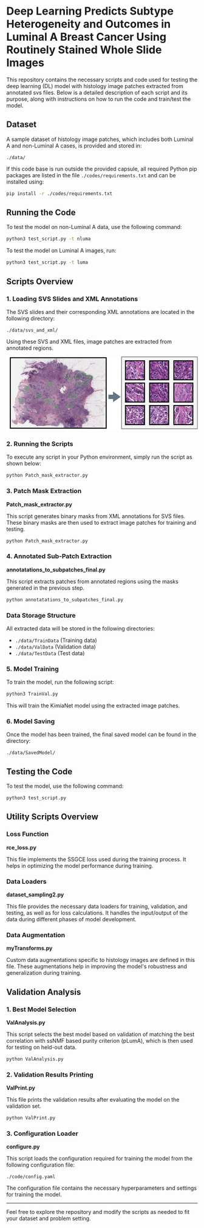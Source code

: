 
# Deep Learning Predicts Subtype Heterogeneity and Outcomes in Luminal A Breast Cancer Using Routinely Stained Whole Slide Images

This repository contains the necessary scripts and code used for testing the deep learning (DL) model with histology image patches extracted from annotated svs files. Below is a detailed description of each script and its purpose, along with instructions on how to run the code and train/test the model.

## Dataset

A sample dataset of histology image patches, which includes both Luminal A and non-Luminal A cases, is provided and stored in:

```plaintext
./data/
```

If this code base is run outside the provided capsule, all required Python pip packages are listed in the file `./codes/requirements.txt` and can be installed using:

```bash
pip install -r ./codes/requirements.txt
```

## Running the Code

To test the model on non-Luminal A data, use the following command:

```bash
python3 test_script.py -t nluma
```

To test the model on Luminal A images, run:

```bash
python3 test_script.py -t luma
```

## Scripts Overview

### 1. Loading SVS Slides and XML Annotations

The SVS slides and their corresponding XML annotations are located in the following directory:

```plaintext
./data/svs_and_xml/
```

Using these SVS and XML files, image patches are extracted from annotated regions.


![Patch Extraction](./code/resources/patch_extract.jpg)

### 2. Running the Scripts

To execute any script in your Python environment, simply run the script as shown below:

```bash
python Patch_mask_extractor.py
```

### 3. Patch Mask Extraction

**Patch_mask_extractor.py**

This script generates binary masks from XML annotations for SVS files. These binary masks are then used to extract image patches for training and testing.

```bash
python Patch_mask_extractor.py
```

### 4. Annotated Sub-Patch Extraction

**annotatations_to_subpatches_final.py**

This script extracts patches from annotated regions using the masks generated in the previous step.

```bash
python annotatations_to_subpatches_final.py
```

### Data Storage Structure

All extracted data will be stored in the following directories:

- `./data/TrainData` (Training data)
- `./data/ValData` (Validation data)
- `./data/TestData` (Test data)

### 5. Model Training

To train the model, run the following script:

```bash
python3 TrainVal.py
```

This will train the KimiaNet model using the extracted image patches.

### 6. Model Saving

Once the model has been trained, the final saved model can be found in the directory:

```plaintext
./data/SavedModel/
```

## Testing the Code

To test the model, use the following command:

```bash
python3 test_script.py
```

## Utility Scripts Overview

### Loss Function

**rce_loss.py**

This file implements the SSGCE loss used during the training process. It helps in optimizing the model performance during training.

### Data Loaders

**dataset_sampling2.py**

This file provides the necessary data loaders for training, validation, and testing, as well as for loss calculations. It handles the input/output of the data during different phases of model development.

### Data Augmentation

**myTransforms.py**

Custom data augmentations specific to histology images are defined in this file. These augmentations help in improving the model's robustness and generalization during training.

## Validation Analysis

### 1. Best Model Selection

**ValAnalysis.py**

This script selects the best model based on validation of matching the best correlation with ssNMF based purity criterion (pLumA), which is then used for testing on held-out data.

```bash
python ValAnalysis.py
```

### 2. Validation Results Printing

**ValPrint.py**

This file prints the validation results after evaluating the model on the validation set.

```bash
python ValPrint.py
```

### 3. Configuration Loader

**configure.py**

This script loads the configuration required for training the model from the following configuration file:

```plaintext
./code/config.yaml
```

The configuration file contains the necessary hyperparameters and settings for training the model.

---

Feel free to explore the repository and modify the scripts as needed to fit your dataset and problem setting.